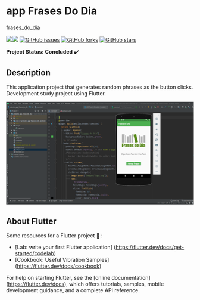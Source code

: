 # app Frases Do Dia

frases_do_dia

<img src="https://img.shields.io/static/v1?label=version&message=v1.0&color=success&style=flat"/><img src="https://img.shields.io/static/v1?label=build&message=passing&color=success&style=flat"/>
<a href="https://github.com/Prof-Rodrigo-Silva/appFrasesDoDia/issues"><img alt="GitHub issues" src="https://img.shields.io/github/issues/Prof-Rodrigo-Silva/appFrasesDoDia"></a>
<a href="https://github.com/Prof-Rodrigo-Silva/appFrasesDoDia/network"><img alt="GitHub forks" src="https://img.shields.io/github/forks/Prof-Rodrigo-Silva/appFrasesDoDia"></a>
<a href="https://github.com/Prof-Rodrigo-Silva/appFrasesDoDia/stargazers"><img alt="GitHub stars" src="https://img.shields.io/github/stars/Prof-Rodrigo-Silva/appFrasesDoDia"></a>


**Project Status: Concluded** :heavy_check_mark:

## **Description**

This application project that generates random phrases as the button clicks. Development study project using Flutter.

<img src="https://github.com/Prof-Rodrigo-Silva/appFrasesDoDia/blob/master/1.png">

## **About Flutter**

Some resources for a Flutter project :hammer: :

- [Lab: write your first Flutter application] (https://flutter.dev/docs/get-started/codelab)
- [Cookbook: Useful Vibration Samples] (https://flutter.dev/docs/cookbook)

For help on starting Flutter, see the
[online documentation] (https://flutter.dev/docs), which offers tutorials,
samples, mobile development guidance, and a complete API reference.
